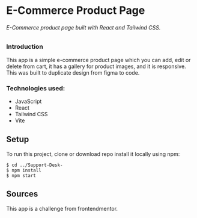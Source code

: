 # E-Commerce Product Page

###### E-Commerce product page built with React and Tailwind CSS.

### Introduction

This app is a simple e-commerce product page which you can add, edit or delete from cart, it has a gallery for product images, and it is responsive. This was built to duplicate design from figma to code.

### Technologies used:

- JavaScript
- React
- Tailwind CSS
- Vite

## Setup

To run this project, clone or download repo
install it locally using npm:

```
$ cd ../Support-Desk-
$ npm install
$ npm start
```

## Sources

This app is a challenge from frontendmentor.
